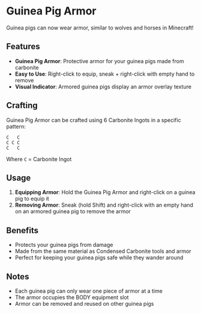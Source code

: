 # Guinea Pig Armor

Guinea pigs can now wear armor, similar to wolves and horses in Minecraft!

## Features

- **Guinea Pig Armor**: Protective armor for your guinea pigs made from carbonite
- **Easy to Use**: Right-click to equip, sneak + right-click with empty hand to remove
- **Visual Indicator**: Armored guinea pigs display an armor overlay texture

## Crafting

Guinea Pig Armor can be crafted using 6 Carbonite Ingots in a specific pattern:

```
C   C
C C C
C   C
```

Where `C` = Carbonite Ingot

## Usage

1. **Equipping Armor**: Hold the Guinea Pig Armor and right-click on a guinea pig to equip it
2. **Removing Armor**: Sneak (hold Shift) and right-click with an empty hand on an armored guinea pig to remove the armor

## Benefits

- Protects your guinea pigs from damage
- Made from the same material as Condensed Carbonite tools and armor
- Perfect for keeping your guinea pigs safe while they wander around

## Notes

- Each guinea pig can only wear one piece of armor at a time
- The armor occupies the BODY equipment slot
- Armor can be removed and reused on other guinea pigs

